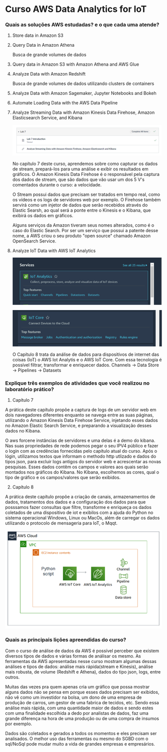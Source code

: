 # Curso AWS Data Analytics for IoT

###  Quais as soluções AWS estudadas? e o que cada uma atende?

1. Store data in Amazon S3

2. Query Data in Amazon Athena

    Busca de grande volumes de dados

3. Query data in Amazon S3 with Amazon Athena and AWS Glue

4. Analyze Data with Amazon Redshift

    Busca de grande volumes de dados utilizando clusters de containers

5. Analyze Data with Amazon Sagemaker, Jupyter Notebooks and Bokeh

6. Automate Loading Data with the AWS Data Pipeline

7. Analyze Streaming Data with Amazon Kinesis Data Firehose, Amazon Elasticsearch Service, and Kibana

    ![Lab 7](image.png)

    No capítulo 7 deste curso, aprendemos sobre como capturar os dados de stream, prepará-los para uma análise e exibir os resultados em gráficos. O Amazon Kinesis Data Firehose é o responsável pela captura dos dados de stream, que são dados que vão usar um dos 5 V's comentados durante o curso: a velocidade. 
    
    O Stream possui dados que precisam ser tratados em tempo real, como os vídeos e os logs de servidores web por exemplo. O Firehose também servirá como um injetor de dados que serão recebidos através do Elastic Searsh, ao qual será a ponte entre o Kinesis e o Kibana, que exibirá os dados em gráficos. 

    Alguns serviços da Amazon tiveram seus nomes alterados, como é o caso do Elastic Search. Por ser um serviço que possui a patente desse nome, a AWS criou o seu produto "open source" chamado Amazon OpenSearch Service.

8. Analyze IoT Data with AWS IoT Analytics

    ![iot](image2.png)

    ![core](image3.png)

    O Capítulo 8 trata da análise de dados para dispositivos de internet das coisas (IoT) o AWS Iot Analytis e o AWS IoT Core. Com essa tecnologia é possível filtrar, transformar e enriquecer dados. 
    Channels ->  Data Store -> Pipelines -> Datasets

### Explique três exemplos de atividades que você realizou no laboratório prático?

1. Capítulo 7

A prática deste capítulo propõe a captura de logs de um servidor web em dois navegadores diferentes enquanto se navega entre as suas páginas, utilizando o Amazon Kinesis Data Firehose Service, injetando esses dados no Amazon Elastic Search Service, e preparando a visualização desses dados no Kibana. 

O aws forcene instâncias de servidores e uma delas é a demo do kibana. Nas suas propriedades de rede podemos pegar o seu IPV4 público e fazer o login com as credências fornecidas pelo capítulo atual do curso. Após o lógin, utilizamos textos que informam o methodo http utlizado e dados do tipos json, para excluir logs antigos do servidor web e acrescentar as novas pesquisas. Esses dados contêm os campos e valores aos quais serão montados nos gráficos do Kibana. No Kibana, escolhemos as cores, qual o tipo de gráfico e os campos/valores que serão exibidos. 

2. Capítulo 8

A prática deste capítulo propõe a criação de canais, armazenamentos de dados, tratamentos dos dados e a configuração dos dados para que posssamos fazer consultas que filtre, transforme e enriqueça os dados coletados de uma dispositivo de iot e exibilos com a ajuda do Python no sistema operacional Windows, Linux ou MacOs, além de carregar os dados utilizando o protocolo de mensageria para IoT, o Mqqt.

![cenario-lab-8](cenario.png)

### Quais as principais lições apreendidas do curso?

Com o curso de análise de dados da AWS é possível perceber que existem diversos tipos de dados e várias formas de análisar os mesmo. As ferramentas da AWS apresentadas nesse curso mostram algumas dessas análises e tipos de dados: análise mais rápida(stream e Kinesis), análise mais robusta, de volume (Redshift e Athena), dados do tipo json, logs, entre outros. 

Muitas das vezes pra quem apenas cria um gráfico que possa mostrar alguns dados não se pensa em porque esses dados precisam ser exibidos, não vê como um investidor na bolsa, um dono de uma empresa de produção de carros, um gestor de uma fabrica de tecidos, etc. Sendo essa análise mais rápida, com uma quantidade maior de dados e sendo estes com uma finalidade escolhida a dedo por analistas de dados, faz uma grande diferença na hora de uma produção ou de uma compra de insumos por exemplo. 

Dados são coletados e gerados a todos os momentos e eles precisam ser analisados. O melhor uso das ferramentas ou mesmo do SGBD com o sql/NoSql pode mudar muito a vida de grandes empresas e empresários. 